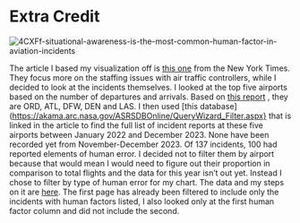 # Extra Credit
![4CXFf-situational-awareness-is-the-most-common-human-factor-in-aviation-incidents](https://github.com/amason1328/datajournalism-fall23/assets/146041160/39a3aa28-b494-4f9f-a853-19b2e1d3a0c4)

The article I based my visualization off is [this one](https://www.nytimes.com/2023/12/02/business/air-traffic-controllers-safety.html) from the New York Times. They focus more on the staffing issues with air traffic controllers, while I decided to look at the incidents themselves. I looked at the top five airports based on the number of departures and arrivals. Based on [this report](https://www.faa.gov/air_traffic/by_the_numbers/media/Air_Traffic_by_the_Numbers_2023.pdf) , they are ORD, ATL, DFW, DEN and LAS. I then used [this database](https://akama.arc.nasa.gov/ASRSDBOnline/QueryWizard_Filter.aspx} that is linked in the article to find the full list of incident reports at these five airports between January 2022 and December 2023. None have been recorded yet from November-December 2023. Of 137 incidents, 100 had reported elements of human error. I decided not to filter them by airport because that would mean I would need to figure out their proportion in comparison to total flights and the data for this year isn’t out yet. Instead I chose to filter by type of human error for my chart. The data and my steps on it are [here](https://docs.google.com/spreadsheets/d/1U2iV7lOaGamopORRkrsUNOdXROJHwBGZ/edit?usp=sharing&ouid=101009817845573772292&rtpof=true&sd=true). The first page has already been filtered to include only the incidents with human factors listed, I also looked only at the first human factor column and did not include the second.

